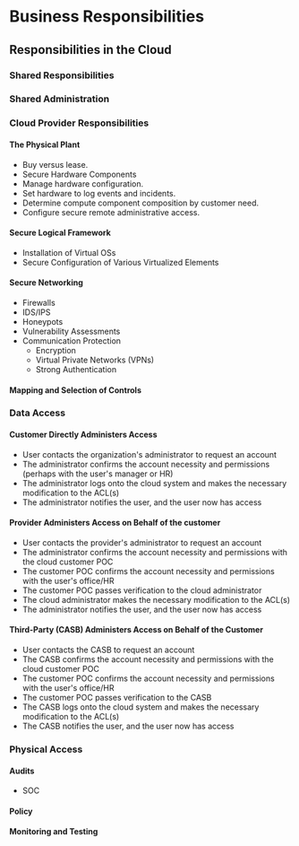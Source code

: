 # Business Responsibilities

## Responsibilities in the Cloud

### Shared Responsibilities

### Shared Administration

### Cloud Provider Responsibilities

#### The Physical Plant

- Buy versus lease.
- Secure Hardware Components
- Manage hardware configuration.
- Set hardware to log events and incidents.
- Determine compute component composition by customer need.
- Configure secure remote administrative access.

#### Secure Logical Framework

- Installation of Virtual OSs
- Secure Configuration of Various Virtualized Elements

#### Secure Networking

- Firewalls
- IDS/IPS
- Honeypots
- Vulnerability Assessments
- Communication Protection
  - Encryption
  - Virtual Private Networks \(VPNs\)
  - Strong Authentication

#### Mapping and Selection of Controls

### Data Access

#### Customer Directly Administers Access

- User contacts the organization's administrator to request an account
- The administrator confirms the account necessity and permissions \(perhaps with the user's manager or HR\)
- The administrator logs onto the cloud system and makes the necessary modification to the ACL\(s\)
- The administrator notifies the user, and the user now has access

#### Provider Administers Access on Behalf of the customer

- User contacts the provider's administrator to request an account
- The administrator confirms the account necessity and permissions with the cloud customer POC
- The customer POC confirms the account necessity and permissions with the user's office/HR
- The customer POC passes verification to the cloud administrator
- The cloud administrator makes the necessary modification to the ACL\(s\)
- The administrator notifies the user, and the user now has access

#### Third-Party \(CASB\) Administers Access on Behalf of the Customer

- User contacts the CASB to request an account
- The CASB confirms the account necessity and permissions with the cloud customer POC
- The customer POC confirms the account necessity and permissions with the user's office/HR
- The customer POC passes verification to the CASB
- The CASB logs onto the cloud system and makes the necessary modification to the ACL\(s\)
- The CASB notifies the user, and the user now has access

### Physical Access

#### Audits

- SOC

#### Policy

#### Monitoring and Testing
